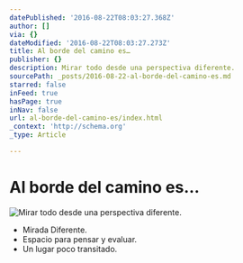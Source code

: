 ```yaml
---
datePublished: '2016-08-22T08:03:27.368Z'
author: []
via: {}
dateModified: '2016-08-22T08:03:27.273Z'
title: Al borde del camino es…
publisher: {}
description: Mirar todo desde una perspectiva diferente.
sourcePath: _posts/2016-08-22-al-borde-del-camino-es.md
starred: false
inFeed: true
hasPage: true
inNav: false
url: al-borde-del-camino-es/index.html
_context: 'http://schema.org'
_type: Article

---
```

# Al borde del camino es...
![Mirar todo desde una perspectiva diferente.](https://the-grid-user-content.s3-us-west-2.amazonaws.com/7e146af5-adf9-40b1-b02f-67023aca22c6.jpg)

* Mirada Diferente.
* Espacio para pensar y evaluar.
* Un lugar poco transitado.